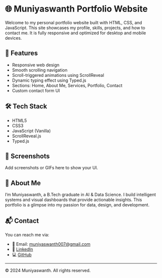# 🌐 Muniyaswanth Portfolio Website

Welcome to my personal portfolio website built with HTML, CSS, and JavaScript. This site showcases my profile, skills, projects, and how to contact me. It is fully responsive and optimized for desktop and mobile devices.

## 📌 Features

- Responsive web design
- Smooth scrolling navigation
- Scroll-triggered animations using ScrollReveal
- Dynamic typing effect using Typed.js
- Sections: Home, About Me, Services, Portfolio, Contact
- Custom contact form UI

## 🛠️ Tech Stack

- HTML5
- CSS3
- JavaScript (Vanilla)
- ScrollReveal.js
- Typed.js


## 📸 Screenshots

Add screenshots or GIFs here to show your UI.

## 🧠 About Me

I’m Muniyaswanth, a B.Tech graduate in AI & Data Science. I build intelligent systems and visual dashboards that provide actionable insights. This portfolio is a glimpse into my passion for data, design, and development.

## 📬 Contact

You can reach me via:
- 📧 Email: muniyaswanth007@gmail.com
- 🔗 [LinkedIn](https://https://www.linkedin.com/in/muniyaswanth-t/)
- 💻 [GitHub](https://github.com/Muniyaswanth)


---

© 2024 Muniyaswanth. All rights reserved.

